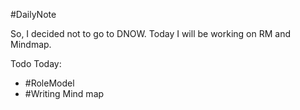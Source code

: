 #DailyNote 

So, I decided not to go to DNOW. Today I will be working on RM and Mindmap.

Todo Today:
- #RoleModel 
- #Writing  Mind map